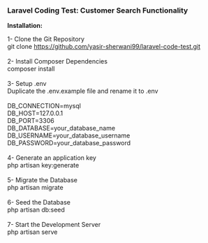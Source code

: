 ### Laravel Coding Test: Customer Search Functionality

**Installation:**

1- Clone the Git Repository<br />
git clone https://github.com/yasir-sherwani99/laravel-code-test.git
<br /><br />
2- Install Composer Dependencies<br />
composer install
<br /><br />
3- Setup .env<br />
Duplicate the .env.example file and rename it to .env<br /><br />
DB_CONNECTION=mysql<br />
DB_HOST=127.0.0.1<br />
DB_PORT=3306<br />
DB_DATABASE=your_database_name<br />
DB_USERNAME=your_database_username<br />
DB_PASSWORD=your_database_password
<br /><br />
4- Generate an application key<br />
php artisan key:generate
<br /><br />
5- Migrate the Database<br />
php artisan migrate
<br /><br />
6- Seed the Database<br />
php artisan db:seed
<br /><br />
7- Start the Development Server<br />
php artisan serve

